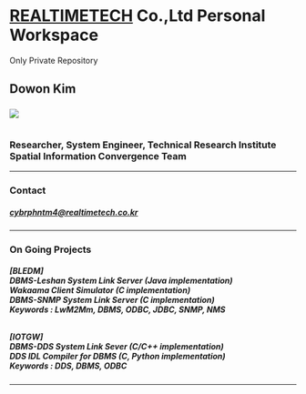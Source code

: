 <h1>
 <a href="http://www.realtimetech.co.kr/">REALTIMETECH</a> Co.,Ltd Personal Workspace
</h1>

Only Private Repository


<h2>
  Dowon Kim
</h2>

<h3>
  <div>
   <img src="https://cdn.discordapp.com/attachments/816971132812787712/1064400953870135356/logo.png"> <br>
   <br>
   <p>
    Researcher, System Engineer, Technical Research Institute <br>
    Spatial Information Convergence Team <br>
   </p>
  </div>
</h3>

<hr>

<h3>
 <div>
  Contact
 </div>
 <h5>
  <a href="mailto:cybrphntm4@hanyang.ac.kr">
    cybrphntm4@realtimetech.co.kr
  </a>
 </h5>
</h3>

<hr>

<h3>
 <div>
  On Going Projects
 </div>
 <h5>
  <p>
   [BLEDM] <br>
   DBMS-Leshan System Link Server (Java implementation) <br>
   Wakaama Client Simulator (C implementation) <br>
   DBMS-SNMP System Link Server (C implementation) <br>
   Keywords : LwM2Mm, DBMS, ODBC, JDBC, SNMP, NMS <br>
   <br>
   
   [IOTGW] <br>
   DBMS-DDS System Link Sever (C/C++ implementation) <br>
   DDS IDL Compiler for DBMS (C, Python implementation) <br>
   Keywords : DDS, DBMS, ODBC <br>
  </p>
 </h5>
</h3>

<hr>
